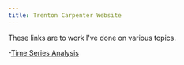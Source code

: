 ```yaml
---
title: Trenton Carpenter Website
---
```


These links are to work I've done on various topics.

-[Time Series Analysis](/timeseries/index.html)
